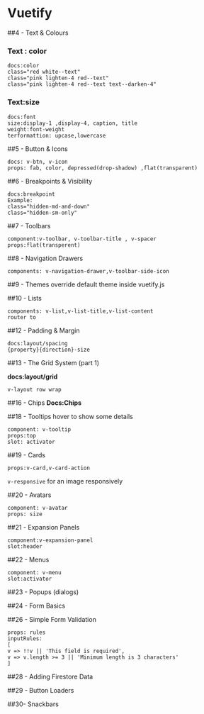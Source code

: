 # Vuetify

##4 - Text & Colours

### Text : color
```
docs:color
class="red white--text"
class="pink lighten-4 red--text"
class="pink lighten-4 red--text text--darken-4"
```

### Text:size
```
docs:font
size:display-1 ,display-4, caption, title
weight:font-weight
terformattion: upcase,lowercase
```

##5 - Button & Icons
```
docs: v-btn, v-icon
props: fab, color, depressed(drop-shadow) ,flat(transparent)

```

##6 - Breakpoints & Visibility

```
docs:breakpoint 
Example:
class="hidden-md-and-down"
class="hidden-sm-only"

```
##7 - Toolbars
```
component:v-toolbar, v-toolbar-title , v-spacer
props:flat(transperent)
```

##8 - Navigation Drawers
```
components: v-navigation-drawer,v-toolbar-side-icon
```

##9 - Themes
override default theme inside vuetify.js

##10 - Lists
```
components: v-list,v-list-title,v-list-content
router to
```

##12 - Padding & Margin
```
docs:layout/spacing
{property}{direction}-size
```

##13 - The Grid System (part 1)

**docs:layout/grid**
```
v-layout row wrap

```
##16 - Chips
**Docs:Chips**

##18 - Tooltips
hover to show some details
```
component: v-tooltip
props:top
slot: activator
```

##19 - Cards
```
props:v-card,v-card-action
```

`v-responsive` for an image responsively

##20 - Avatars
```
component: v-avatar
props: size
```
##21 - Expansion Panels
```
component:v-expansion-panel
slot:header
```
##22 - Menus
```
component: v-menu
slot:activator
```
##23 - Popups (dialogs)

##24 - Form Basics

##26 - Simple Form Validation

```
props: rules
inputRules: 
[
v => !!v || 'This field is required',
v => v.length >= 3 || 'Minimum length is 3 characters'
]
```
##28 - Adding Firestore Data

##29 - Button Loaders

##30- Snackbars